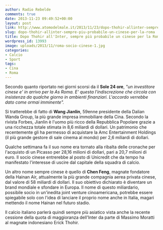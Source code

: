 ```yaml
---
author: Radio Rebelde
comments: true
date: 2013-11-23 09:49:52+00:00
layout: post
link: http://www.atomodelmale.it/2013/11/23/dopo-thohir-allinter-sempre-piu-probabile-un-cinese-per-la-roma/
slug: dopo-thohir-allinter-sempre-piu-probabile-un-cinese-per-la-roma
title: Dopo Thohir all'Inter, sempre più probabile un cinese per la Roma
wordpress_id: 13993
image: uploads/2013/11/roma-socio-cinese-1.jpg
categories:
- Calcio
- Sport
tags:
- Cina
- Roma
---
```


Secondo quanto riportato nei giorni scorsi da il **Sole 24 ore**, _"un investitore cinese e' in arrivo per la As Roma. E' questa l'indiscrezione che circola con insistenza da qualche giorno in ambienti finanziari. L'accordo verrebbe dato come ormai imminente"._

Si tratterebbe di fatto di **Wang Jianlin**, 59enne presidente della Dalian Wanda Group, la più grande impresa immobiliare della Cina. Secondo la rivista Forbes, Jianlin è l'uomo più ricco della Repubblica Popolare grazie a una ricchezza totale stimata in 8,6 miliardi di dollari. Un patrimonio che recentemente gli ha permesso di acquistare la Amc Entertainment Holdings (il più grande gestore di sale cinema al mondo) per 2,6 miliardi di dollari.

Qualche settimana fa il suo nome era tornato alla ribalta delle cronache per l'acquisto di un Picasso per 28,16 milioni di dollari, pari a 20,7 milioni di euro. Il socio cinese entrerebbe al posto di Unicredit che da tempo ha manifestato l'interesse di uscire dal capitale della squadra di calcio.

Un altro nome sempre cinese è quello di **Chen Feng**, magnate fondatore della Hainan Air, attualmente la più grande compagnia aerea privata cinese, dal valore di 58 miliardi di dollari. Il suo obiettivo dichiarato è diventare un brand mondiale e sfondare in Europa. Il nome di questo miliardario, possibile socio in un'inedita joint venture cinoamericana, potrebbe essere spiegabile solo con l'idea di lanciare il proprio nome anche in Italia, magari mettendo il nome Hainan nel futuro stadio.

Il calcio italiano parlerà quindi sempre più asiatico vista anche la recente cessione della quota di maggioranza dell'Inter da parte di Massimo Moratti al magnate indonesiano Erick Thohir.
